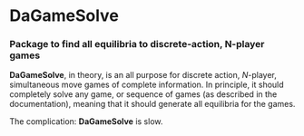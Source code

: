 # DaGameSolve 

### Package to find all equilibria to discrete-action, N-player games

**DaGameSolve**, in theory, is an all purpose for discrete action, $N$-player, simultaneous move games of complete information. In principle, it should completely solve any game, or sequence of games (as described in the documentation), meaning that it should generate all equilibria for the games.

The complication: **DaGameSolve** is slow. 
